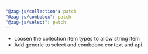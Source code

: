 ```yaml
---
"@zag-js/collection": patch
"@zag-js/combobox": patch
"@zag-js/select": patch
---
```


- Loosen the collection item types to allow string item
- Add generic to select and combobox context and api
